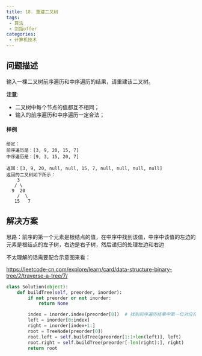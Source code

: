 ```yaml
---
title: 18. 重建二叉树
tags:
 - 算法
 - 剑指offer
categories:
 - 计算机技术
---
```


## 问题描述

输入一棵二叉树前序遍历和中序遍历的结果，请重建该二叉树。
<!-- more -->


**注意**:

- 二叉树中每个节点的值都互不相同；
- 输入的前序遍历和中序遍历一定合法；

#### 样例

```
给定：
前序遍历是：[3, 9, 20, 15, 7]
中序遍历是：[9, 3, 15, 20, 7]

返回：[3, 9, 20, null, null, 15, 7, null, null, null, null]
返回的二叉树如下所示：
    3
   / \
  9  20
    /  \
   15   7
```

## 解决方案

思路：前序的第一个元素是根结点的值，在中序中找到该值，中序中该值的左边的元素是根结点的左子树，右边是右子树，然后递归的处理左边和右边

不太理解的话需要配合示意图来看：

<https://leetcode-cn.com/explore/learn/card/data-structure-binary-tree/2/traverse-a-tree/7/>

``````python
class Solution(object):
    def buildTree(self, preorder, inorder):
        if not preorder or not inorder:
            return None

        index = inorder.index(preorder[0])  # 找到前序遍历结果中第一位对应在中序遍历结果中的位置
        left = inorder[0:index]
        right = inorder[index+1:]
        root = TreeNode(preorder[0])
        root.left = self.buildTree(preorder[1:1+len(left)], left)
        root.right = self.buildTree(preorder[-len(right):], right)
        return root
``````

